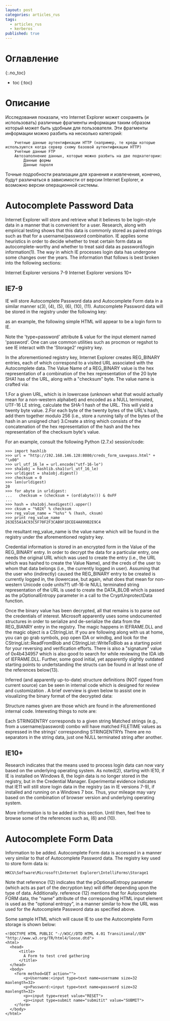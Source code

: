```yaml
---
layout: post
categories: articles_rus
tags:
  - articles_rus
  - kerberos
published: true
---
```

# Оглавление
{:.no_toc}

* toc
{:toc}

# Описание

Исследования показали, что Internet Explorer может сохранять (и использовать) 
различные фрагменты информации таким образом который может быть удобным для пользователя. Эти фрагменты информации можно разбить на несколько категорий:

~~~
    Учетные данные аутентификации HTTP (например, те креды которые используются когда сервер схему базовой аутентификации HTTP)
	Учетные данные FTP
	Автозаполнение данных, которые можно разбить на две подкатегории:
		Данные формы
		Данные пароля
~~~

Точные подробности реализации для хранения и извлечения, конечно, будут различаться в зависимости от версии Internet Explorer, и возможно версии операционной системы.

# Autocomplete Password Data

Internet Explorer will store and retrieve what it believes to be login-style data in a manner that is convenient for a user.  Research, along with empirical testing shows that this data is commonly stored as paired strings such as that for a username/password combination.  IE applies some heuristics in order to decide whether to treat certain form data as autocomplete-worthy and whether to treat said data as password/login information(1).  The way in which IE processes login data has undergone some changes over the years.  The information that follows is best broken into the following sections:

   Internet Explorer versions 7-9
   Internet Explorer versions 10+

## IE7-9

IE will store Autocomplete Password data and Autocomplete Form data in a similar manner s(3), (4), (5), (6), (10), (11).  Autocomplete Password data will be stored in the registry under the following key:

as an example, the following simple HTML will appear to be a login form to IE.

Note the 'type=password' attribute & value for the input element named 'password'.  One can use common utilities such as procmon or regshot to see IE interact with the 'Storage2' registry key.

In the aforementioned registry key, Internet Explorer creates REG_BINARY entries, each of which correspond to a visited URL associated with the Autocomplete data.  The Value Name of a REG_BINARY value is the hex representation of a combination of the hex representation of the 20 byte SHA1 has of the URL, along with a "checksum" byte.  The value name is crafted via:

   1.For a given URL, which is in lowercase (unknown what that would actually mean for a non-western alphabet) and encoded as a NULL terminated, UTF-16 LE string, calculate the SHA-1 hash of the URL.  This will yield a twenty byte value.
   2.For each byte of the twenty bytes of the URL's hash, add them together modulo 256 (i.e., store a running tally of the bytes of the hash in an unsigned char)
   3.Create a string which consists of the concatenation of the hex representation of the hash and the hex representation of the checksum byte's value.

For an example, consult the following Python (2.7.x) session/code:

~~~
>>> import hashlib
>>> url = "http://192.168.146.128:8080/creds_form_savepass.html" + "\x00"
>>> url_utf_16_le = url.encode("utf-16-le")
>>> sha1obj = hashlib.sha1(url_utf_16_le)
>>> urldigest = sha1obj.digest()
>>> checksum = 0
>>> len(urldigest)
20
>>> for abyte in urldigest:
...   checksum = (checksum + (ord(abyte))) & 0xFF
...
>>> hash = sha1obj.hexdigest().upper()
>>> cksum = "%02X" % checksum
>>> reg_value_name = "%s%s" % (hash, cksum)
>>> print reg_value_name
263E55A1AC93C5F70F2F3CAB9F1DCEE4A899B2E9C4
~~~

the resultant reg_value_name is the value name which will be found in the registry under the aforementioned registry key.

Credential information is stored in an encrypted form in the Value of the REG_BINARY entry.   In order to decrypt the data for a particular entry, one needs the original URL which was used to create the entry (i.e., the URL which was hashed to create the Value Name), and the creds of the user to whom that data belongs (i.e., the currently logged in user).  Assuming that the user who (indirectly) caused the REG_BINARY entry to be created is currently logged in, the (lowercase, but again, what does that mean for non-western Unicode code units??) utf-16-le NULL terminated string representation of the URL is used to create the DATA_BLOB which is passed as the pOptionalEntropy parameter in a call to the CryptUnprotectData function.

Once the binary value has been decrypted, all that remains is to parse out the credentials of interest.  Microsoft apparently uses some undocumented structures in order to serialize and de-serialize the data from the REG_BIANRY entry in the registry.  The magic happens in IEFRAME.DLL and the magic object is a CStringList.  If you are following along with us at home, you can go grab symbols, pop open IDA or windbg, and look for the CStringList::ReadFromBlob and CStringList::WriteToBlob as a starting point for your reversing and verification efforts.  There is also a "signature" value of 0x4b434957 which is also good to search for while reviewing the IDA idb of IEFRAME.DLL.  Further, some good initial, yet apparently slightly outdated starting points to undertstanding the structs can be found in at least one of the references below(13).

Inferred (and apparently up-to-date) structure definitions (NOT ripped from current source) can be seen in internal code which is designed for review and customization 
.  A brief overview is given below to assist one in visualizing the binary format of the decrypted data:

Structure names given are those which are found in the aforementioned internal code.  Interesting things to note are:

   Each STRINGENTRY corresponds to a given string
   Matched strings (e.g., from a username/password) combo will have matched FILETIME values as expressed in the strings' corresponding STRINGENTRYs
   There are no separators in the string data, just one NULL terminated string after another.

## IE10+

Research indicates that the means used to process login data can now vary based on the underlying operating system.  As noted(2), starting with IE10, if IE is installed on Windows 8, the login data is no longer stored in the registry, but in the Credential Manager.  Experimental evidence indicates that IE11 will still store login data in the registry (as in IE versions 7-9), if installed and running on a Windows 7 box.  Thus, your mileage may vary based on the combination of browser version and underlying operating system.

More information is to be added in this section.  Until then, feel free to browse some of the references such as, (6) and (10).

# Autocomplete Form Data

Information to be added.  Autocomplete Form data is accessed in a manner very similar to that of Autocomplete Password data.  The registry key used to store form data is:

	HKCU\Software\Microsoft\Internet Explorer\IntelliForms\Storage1
    
Note that reference (12) indicates that the pOptionalEntropy parameter (which acts as part of the decryption key) will differ depending upon the type of data.  Additionally. reference (12) mentions that for Autocomplete FORM data, the "name" attribute of the corresponding HTML input element is used as the "optional entropy", in a manner similar to how the URL was used for the Autocomplete Password data as specified above.

Some sample HTML which will cause IE to use the Autocomplete Form storage is shown below:

~~~
<!DOCTYPE HTML PUBLIC "-//W3C//DTD HTML 4.01 Transitional//EN" "http://www.w3.org/TR/html4/loose.dtd">
<html>
  <head>
      <title>
        A Form to test cred gathering
      </title>
  </head>
  <body>
    <form method=GET action="">
        <p>Username:<input type=text name=username size=32 maxlength=32>
        <p>Password:<input type=text name=password size=32 maxlength=32>
        <p><input type=reset value="RESET">
        <p><input type=submit name="submitit" value="SUBMIT">
    </form>
  </body>
</html>
~~~
